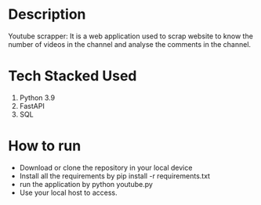 # Description
Youtube scrapper: It is a web application used to scrap website to know the number of videos in the channel and analyse the comments in the channel.


# Tech Stacked Used
1. Python 3.9
2. FastAPI
3. SQL


# How to run
- Download or clone the repository in your local device
- Install all the requirements by pip install -r requirements.txt
- run the application by python youtube.py
- Use your local host to access.
